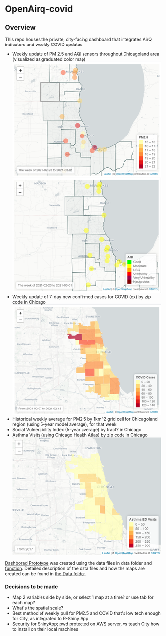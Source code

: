 # OpenAirq-covid

## Overview

This repo houses the private, city-facing dashboard that integrates AirQ indicators and weekly COVID updates:

- Weekly update of PM 2.5 and AQI sensors throughout Chicagoland area (visualized as graduated color map)
![pm25](./OpenAirq-covid/Figures/pm25.png)
![aqi](./OpenAirq-covid/Figures/aqi.png)
- Weekly update of 7-day new confirmed cases for COVID (ex) by zip code in Chicago
![COVID](./OpenAirq-covid/Figures/COVID.png)
- Historical weekly average for PM2.5 by 1km^2 grid cell for Chicagoland region (using 5-year model average), for that week
- Social Vulnerability Index (5-year average) by tract? in Chicago
- Asthma Visits (using Chicago Health Atlas) by zip code in Chicago
![asthma](./OpenAirq-covid/Figures/asthma.png)

[Dashborad Prototype](OpenAirq-covid/App.R) was created using the data files in data folder and [function](OpenAirq-covid/Functions.R). Detailed description of the data files and how the maps are created can be found in [the Data folder](./OpenAirq-covid/Data/README.md).

### Decisions to be made
- Map 2 variables side by side, or select 1 map at a time? or use tab for each map?
- What's the spatial scale?
- Best method of weekly pull for PM2.5 and COVID that's low tech enough for City, as integrated to R-Shiny App
- Security for ShinyApp; pwd protected on AWS server, vs teach City how to install on their local machines

